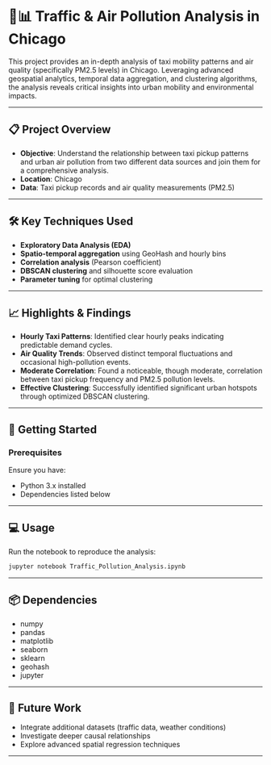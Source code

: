 
# 🚖📊 Traffic & Air Pollution Analysis in Chicago

This project provides an in-depth analysis of taxi mobility patterns and air quality (specifically PM2.5 levels) in Chicago. Leveraging advanced geospatial analytics, temporal data aggregation, and clustering algorithms, the analysis reveals critical insights into urban mobility and environmental impacts.

---

## 📋 Project Overview

- **Objective**: Understand the relationship between taxi pickup patterns and urban air pollution from two different data sources and join them for a comprehensive analysis.
- **Location**: Chicago
- **Data**: Taxi pickup records and air quality measurements (PM2.5)

---

## 🛠️ Key Techniques Used

- **Exploratory Data Analysis (EDA)**
- **Spatio-temporal aggregation** using GeoHash and hourly bins
- **Correlation analysis** (Pearson coefficient)
- **DBSCAN clustering** and silhouette score evaluation
- **Parameter tuning** for optimal clustering

---

## 📈 Highlights & Findings

- **Hourly Taxi Patterns**: Identified clear hourly peaks indicating predictable demand cycles.
- **Air Quality Trends**: Observed distinct temporal fluctuations and occasional high-pollution events.
- **Moderate Correlation**: Found a noticeable, though moderate, correlation between taxi pickup frequency and PM2.5 pollution levels.
- **Effective Clustering**: Successfully identified significant urban hotspots through optimized DBSCAN clustering.

---

## 🚀 Getting Started

### Prerequisites
Ensure you have:
- Python 3.x installed
- Dependencies listed below

---

## 💻 Usage

Run the notebook to reproduce the analysis:
```bash
jupyter notebook Traffic_Pollution_Analysis.ipynb
```

---

## 📦 Dependencies
- numpy
- pandas
- matplotlib
- seaborn
- sklearn
- geohash
- jupyter

---

## 📌 Future Work
- Integrate additional datasets (traffic data, weather conditions)
- Investigate deeper causal relationships
- Explore advanced spatial regression techniques

---


